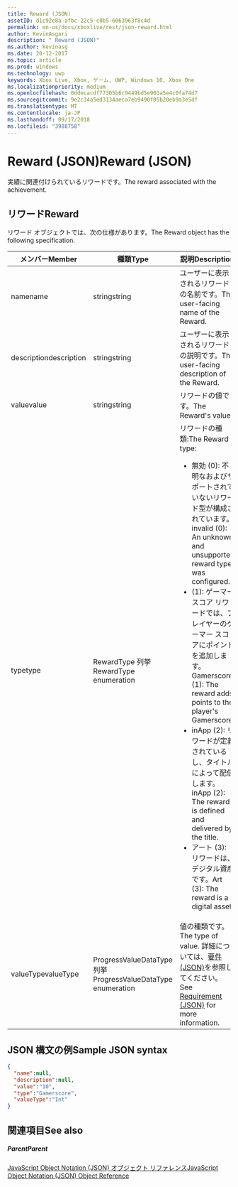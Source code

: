 ```yaml
---
title: Reward (JSON)
assetID: d1c92e8a-afbc-22c5-c0b5-6063963f8c4d
permalink: en-us/docs/xboxlive/rest/json-reward.html
author: KevinAsgari
description: " Reward (JSON)"
ms.author: kevinasg
ms.date: 20-12-2017
ms.topic: article
ms.prod: windows
ms.technology: uwp
keywords: Xbox Live, Xbox, ゲーム, UWP, Windows 10, Xbox One
ms.localizationpriority: medium
ms.openlocfilehash: 0ddecacdf77305b6c9449bd5e903a5e4c0fa74d7
ms.sourcegitcommit: 9e2c34a5ed3134aeca7eb9490f05b20eb9a3e5df
ms.translationtype: MT
ms.contentlocale: ja-JP
ms.lasthandoff: 09/17/2018
ms.locfileid: "3988758"
---
```

# <a name="reward-json"></a><span data-ttu-id="e003c-104">Reward (JSON)</span><span class="sxs-lookup"><span data-stu-id="e003c-104">Reward (JSON)</span></span>
<span data-ttu-id="e003c-105">実績に関連付けられているリワードです。</span><span class="sxs-lookup"><span data-stu-id="e003c-105">The reward associated with the achievement.</span></span>
<a id="ID4EN"></a>


## <a name="reward"></a><span data-ttu-id="e003c-106">リワード</span><span class="sxs-lookup"><span data-stu-id="e003c-106">Reward</span></span>

<span data-ttu-id="e003c-107">リワード オブジェクトでは、次の仕様があります。</span><span class="sxs-lookup"><span data-stu-id="e003c-107">The Reward object has the following specification.</span></span>

| <span data-ttu-id="e003c-108">メンバー</span><span class="sxs-lookup"><span data-stu-id="e003c-108">Member</span></span>| <span data-ttu-id="e003c-109">種類</span><span class="sxs-lookup"><span data-stu-id="e003c-109">Type</span></span>| <span data-ttu-id="e003c-110">説明</span><span class="sxs-lookup"><span data-stu-id="e003c-110">Description</span></span>|
| --- | --- | --- |
| <span data-ttu-id="e003c-111">name</span><span class="sxs-lookup"><span data-stu-id="e003c-111">name</span></span>| <span data-ttu-id="e003c-112">string</span><span class="sxs-lookup"><span data-stu-id="e003c-112">string</span></span>| <span data-ttu-id="e003c-113">ユーザーに表示されるリワードの名前です。</span><span class="sxs-lookup"><span data-stu-id="e003c-113">The user-facing name of the Reward.</span></span>|
| <span data-ttu-id="e003c-114">description</span><span class="sxs-lookup"><span data-stu-id="e003c-114">description</span></span>| <span data-ttu-id="e003c-115">string</span><span class="sxs-lookup"><span data-stu-id="e003c-115">string</span></span>| <span data-ttu-id="e003c-116">ユーザーに表示されるリワードの説明です。</span><span class="sxs-lookup"><span data-stu-id="e003c-116">The user-facing description of the Reward.</span></span>|
| <span data-ttu-id="e003c-117">value</span><span class="sxs-lookup"><span data-stu-id="e003c-117">value</span></span>| <span data-ttu-id="e003c-118">string</span><span class="sxs-lookup"><span data-stu-id="e003c-118">string</span></span>| <span data-ttu-id="e003c-119">リワードの値です。</span><span class="sxs-lookup"><span data-stu-id="e003c-119">The Reward's value.</span></span>|
| <span data-ttu-id="e003c-120">type</span><span class="sxs-lookup"><span data-stu-id="e003c-120">type</span></span>| <span data-ttu-id="e003c-121">RewardType 列挙</span><span class="sxs-lookup"><span data-stu-id="e003c-121">RewardType enumeration</span></span>| <span data-ttu-id="e003c-122">リワードの種類:</span><span class="sxs-lookup"><span data-stu-id="e003c-122">The Reward type:</span></span> <ul><li><span data-ttu-id="e003c-123">無効 (0): 不明なおよびサポートされていないリワード型が構成されています。</span><span class="sxs-lookup"><span data-stu-id="e003c-123">invalid (0): An unknown and unsupported reward type was configured.</span></span></li><li><span data-ttu-id="e003c-124">(1): ゲーマー スコア リワードでは、プレイヤーのゲーマー スコアにポイントを追加します。</span><span class="sxs-lookup"><span data-stu-id="e003c-124">Gamerscore (1): The reward adds points to the player's Gamerscore.</span></span></li><li><span data-ttu-id="e003c-125">inApp (2): リワードが定義されているし、タイトルによって配信します。</span><span class="sxs-lookup"><span data-stu-id="e003c-125">inApp (2): The reward is defined and delivered by the title.</span></span></li><li><span data-ttu-id="e003c-126">アート (3): リワードは、デジタル資産です。</span><span class="sxs-lookup"><span data-stu-id="e003c-126">Art (3): The reward is a digital asset.</span></span></li></ul> | 
| <span data-ttu-id="e003c-127">valueType</span><span class="sxs-lookup"><span data-stu-id="e003c-127">valueType</span></span>| <span data-ttu-id="e003c-128">ProgressValueDataType 列挙</span><span class="sxs-lookup"><span data-stu-id="e003c-128">ProgressValueDataType enumeration</span></span>| <span data-ttu-id="e003c-129">値の種類です。</span><span class="sxs-lookup"><span data-stu-id="e003c-129">The type of value.</span></span> <span data-ttu-id="e003c-130">詳細については、[要件 (JSON)](json-requirement.md)を参照してください。</span><span class="sxs-lookup"><span data-stu-id="e003c-130">See [Requirement (JSON)](json-requirement.md) for more information.</span></span>|

<a id="ID4EBD"></a>


## <a name="sample-json-syntax"></a><span data-ttu-id="e003c-131">JSON 構文の例</span><span class="sxs-lookup"><span data-stu-id="e003c-131">Sample JSON syntax</span></span>


```json
{
  "name":null,
  "description":null,
  "value":"10",
  "type":"Gamerscore",
  "valueType":"Int"
}

```


<a id="ID4EKD"></a>


## <a name="see-also"></a><span data-ttu-id="e003c-132">関連項目</span><span class="sxs-lookup"><span data-stu-id="e003c-132">See also</span></span>

<a id="ID4EMD"></a>


##### <a name="parent"></a><span data-ttu-id="e003c-133">Parent</span><span class="sxs-lookup"><span data-stu-id="e003c-133">Parent</span></span>

[<span data-ttu-id="e003c-134">JavaScript Object Notation (JSON) オブジェクト リファレンス</span><span class="sxs-lookup"><span data-stu-id="e003c-134">JavaScript Object Notation (JSON) Object Reference</span></span>](atoc-xboxlivews-reference-json.md)
